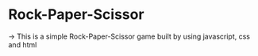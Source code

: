 # Rock-Paper-Scissor
-> This is a simple Rock-Paper-Scissor game built by using javascript, css and html
